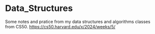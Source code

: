 # Data_Structures
Some notes and pratice from my data structures and algorithms classes from CS50.
https://cs50.harvard.edu/x/2024/weeks/5/
